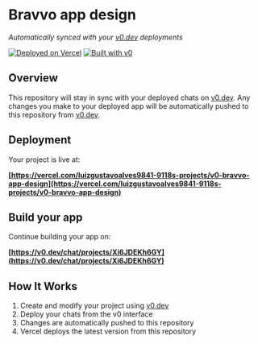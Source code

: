 # Bravvo app design

*Automatically synced with your [v0.dev](https://v0.dev) deployments*

[![Deployed on Vercel](https://img.shields.io/badge/Deployed%20on-Vercel-black?style=for-the-badge&logo=vercel)](https://vercel.com/luizgustavoalves9841-9118s-projects/v0-bravvo-app-design)
[![Built with v0](https://img.shields.io/badge/Built%20with-v0.dev-black?style=for-the-badge)](https://v0.dev/chat/projects/Xi6JDEKh6GY)

## Overview

This repository will stay in sync with your deployed chats on [v0.dev](https://v0.dev).
Any changes you make to your deployed app will be automatically pushed to this repository from [v0.dev](https://v0.dev).

## Deployment

Your project is live at:

**[https://vercel.com/luizgustavoalves9841-9118s-projects/v0-bravvo-app-design](https://vercel.com/luizgustavoalves9841-9118s-projects/v0-bravvo-app-design)**

## Build your app

Continue building your app on:

**[https://v0.dev/chat/projects/Xi6JDEKh6GY](https://v0.dev/chat/projects/Xi6JDEKh6GY)**

## How It Works

1. Create and modify your project using [v0.dev](https://v0.dev)
2. Deploy your chats from the v0 interface
3. Changes are automatically pushed to this repository
4. Vercel deploys the latest version from this repository